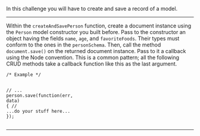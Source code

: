 <div class="challenge-instructions"><div><section id="description">
<p>In this challenge you will have to create and save a record of a model.</p>
</section></div><hr/><div><section id="instructions">
<p>Within the <code>createAndSavePerson</code> function, create a document instance using the <code>Person</code> model constructor you built before. Pass to the constructor an object having the fields <code>name</code>, <code>age</code>, and <code>favoriteFoods</code>. Their types must conform to the ones in the <code>personSchema</code>. Then, call the method <code>document.save()</code> on the returned document instance. Pass to it a callback using the Node convention. This is a common pattern; all the following CRUD methods take a callback function like this as the last argument.</p>
<pre class="language-js" tabindex="0"><code class="language-js"><span class="token comment">/* Example */</span>

<span class="token comment">// ...</span>
person<span class="token punctuation">.</span><span class="token function">save</span><span class="token punctuation">(</span><span class="token keyword">function</span><span class="token punctuation">(</span><span class="token parameter">err<span class="token punctuation">,</span> data</span><span class="token punctuation">)</span> <span class="token punctuation">{</span>
  <span class="token comment">//   ...do your stuff here...</span>
<span class="token punctuation">}</span><span class="token punctuation">)</span><span class="token punctuation">;</span>
</code></pre>
</section></div><hr/></div>